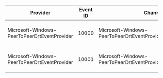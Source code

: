 Provider                                      |  Event ID  |  Channel                                                         |  Message
----------------------------------------------|------------|------------------------------------------------------------------|---------------------------
Microsoft-Windows-PeerToPeerDrtEventProvider  |  10000     |  Microsoft-Windows-PeerToPeerDrtEventProvider/DiagnosticChannel  |  Create a DRT CMT instance
Microsoft-Windows-PeerToPeerDrtEventProvider  |  10001     |  Microsoft-Windows-PeerToPeerDrtEventProvider/DiagnosticChannel  |  Delete a DRT CMT instance